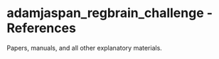# adamjaspan_regbrain_challenge - References

Papers, manuals, and all other explanatory materials.
